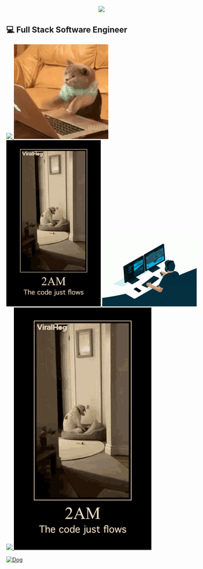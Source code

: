 


<p align="center">
  <img src="https://capsule-render.vercel.app/api?type=waving&color=timeGradient&height=300&section=header&text=Hello!&fontSize=90" />
  
</p>
 
💻 Full Stack Software Engineer
---



<a href="https://www.linkedin.com/in/edwardjxchen/" >
<img src="https://cdn2.iconfinder.com/data/icons/social-media-2285/512/1_Linkedin_unofficial_colored_svg-512.png" height="50">
  
<img src="./Cat.gif" width="250" />
<img src="./Dog.gif" width="250" />
<img src="./Computer.gif" width="250" />

<img src="https://user-images.githubusercontent.com/74038190/192114028-5fa158b0-d942-4ca7-8b46-d221d3b9a42e.gif" width="250" />

<img src="./Dog.gif"/>

![Dog](https:1//github.com/user-attachments/assets/b0565cd8-15ef-4c76-82ec-7095633c81be/Dog.gif)




<!--
**EddieC97/EddieC97** is a ✨ _special_ ✨ repository because its `README.md` (this file) appears on your GitHub profile.

Here are some ideas to get you started:

- 🔭 I’m currently working on ...
- 🌱 I’m currently learning ...
- 👯 I’m looking to collaborate on ...
- 🤔 I’m looking for help with ...
- 💬 Ask me about ...
- 📫 How to reach me: ...
- 😄 Pronouns: ...
- ⚡ Fun fact: ...
-->
